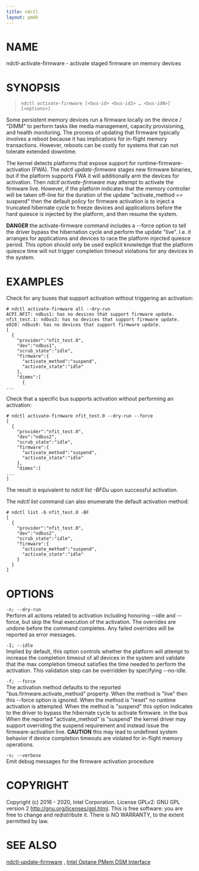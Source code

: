 ```yaml
---
title: ndctl
layout: pmdk
---
```


NAME
====

ndctl-activate-firmware - activate staged firmware on memory devices

SYNOPSIS
========

>     ndctl activate-firmware [<bus-id> <bus-id2> …​ <bus-idN>] [<options>]

Some persistent memory devices run a firmware locally on the device /
"DIMM" to perform tasks like media management, capacity provisioning,
and health monitoring. The process of updating that firmware typically
involves a reboot because it has implications for in-flight memory
transactions. However, reboots can be costly for systems that can not
tolerate extended downtime.

The kernel detects platforms that expose support for
runtime-firmware-activation (FWA). The *ndctl update-firmware* stages
new firmware binaries, but if the platform supports FWA it will
additionally arm the devices for activation. Then *ndctl
activate-firmware* may attempt to activate the firmware live. However,
if the platform indicates that the memory controller will be taken
off-line for the duration of the update "activate\_method == suspend"
then the default policy for firmware activation is to inject a truncated
hibernate cycle to freeze devices and applications before the hard
quiesce is injected by the platform, and then resume the system.

**DANGER** the activate-firmware command includes a --force option to
tell the driver bypass the hibernation cycle and perform the update
"live". I.e. it arranges for applications and devices to race the
platform injected quiesce period. This option should only be used
explicit knowledge that the platform quiesce time will not trigger
completion timeout violations for any devices in the system.

EXAMPLES
========

Check for any buses that support activation without triggering an
activation:

    # ndctl activate-firmware all --dry-run
    ACPI.NFIT: ndbus1: has no devices that support firmware update.
    nfit_test.1: ndbus3: has no devices that support firmware update.
    e820: ndbus0: has no devices that support firmware update.
    [
      {
        "provider":"nfit_test.0",
        "dev":"ndbus1",
        "scrub_state":"idle",
        "firmware":{
          "activate_method":"suspend",
          "activate_state":"idle"
        },
        "dimms":[
          {
    ...

Check that a specific bus supports activation without performing an
activation:

    # ndctl activate-firmware nfit_test.0 --dry-run --force
    [
      {
        "provider":"nfit_test.0",
        "dev":"ndbus2",
        "scrub_state":"idle",
        "firmware":{
          "activate_method":"suspend",
          "activate_state":"idle"
        },
        "dimms":[
    ...
    ]

The result is equivalent to *ndctl list -BFDu* upon successful
activation.

The *ndctl list* command can also enumerate the default activation
method:

    # ndctl list -b nfit_test.0 -BF
    [
      {
        "provider":"nfit_test.0",
        "dev":"ndbus2",
        "scrub_state":"idle",
        "firmware":{
          "activate_method":"suspend",
          "activate_state":"idle"
        }
      }
    ]

OPTIONS
=======

`-n; --dry-run`  
Perform all actions related to activation including honoring --idle and
--force, but skip the final execution of the activation. The overrides
are undone before the command completes. Any failed overrides will be
reported as error messages.

`-I; --idle`  
Implied by default, this option controls whether the platform will
attempt to increase the completion timeout of all devices in the system
and validate that the max completion timeout satisfies the time needed
to perform the activation. This validation step can be overridden by
specifying --no-idle.

`-f; --force`  
The activation method defaults to the reported
"bus.firmware.activate\_method" property. When the method is "live" then
this --force option is ignored. When the method is "reset" no runtime
activation is attempted. When the method is "suspend" this option
indicates to the driver to bypass the hibernate cycle to activate
firmware. in the bus When the reported "activate\_method" is "suspend"
the kernel driver may support overriding the suspend requirement and
instead issue the firmware-activation live. **CAUTION** this may lead to
undefined system behavior if device completion timeouts are violated for
in-flight memory operations.

`-v; --verbose`  
Emit debug messages for the firmware activation procedure

COPYRIGHT
=========

Copyright (c) 2016 - 2020, Intel Corporation. License GPLv2: GNU GPL
version 2 <http://gnu.org/licenses/gpl.html>. This is free software: you
are free to change and redistribute it. There is NO WARRANTY, to the
extent permitted by law.

SEE ALSO
========

[ndctl-update-firmware](ndctl-update-firmware.md) , [Intel Optane PMem DSM
Interface](https://pmem.io/documents/IntelOptanePMem_DSM_Interface-V2.0.pdf)
